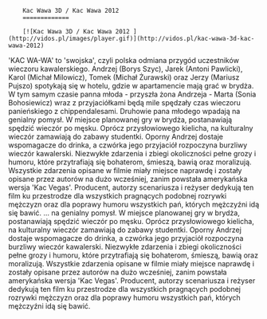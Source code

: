 
        Kac Wawa 3D / Kac Wawa 2012 
        =============
        
        [![Kac Wawa 3D / Kac Wawa 2012 ](http://vidos.pl/images/player.gif)](http://vidos.pl/kac-wawa-3d-kac-wawa-2012)
        
        
 'KAC WA-WA' to 'swojska', czyli polska odmiana przygód uczestników wieczoru kawalerskiego. Andrzej (Borys Szyc), Jarek (Antoni Pawlicki), Karol (Michał Milowicz), Tomek (Michał Żurawski) oraz Jerzy (Mariusz Pujszo) spotykają się w hotelu, gdzie w apartamencie mają grać w brydża. W tym samym czasie panna młoda - przyszła żona Andrzeja - Marta (Sonia Bohosiewicz) wraz z przyjaciółkami będą mile spędzały czas wieczoru panieńskiego z chippendalesami. Druhowie pana młodego wpadają na genialny pomysł. W miejsce planowanej gry w brydża, postanawiają spędzić wieczór po męsku. Oprócz przysłowiowego kielicha, na kulturalny wieczór zamawiają do zabawy studentki. Oporny Andrzej dostaje wspomagacze do drinka, a czwórka jego przyjaciół rozpoczyna burzliwy wieczór kawalerski. Niezwykłe zdarzenia i zbiegi okoliczności pełne grozy i humoru, które przytrafiają się bohaterom, śmieszą, bawią oraz moralizują. Wszystkie zdarzenia opisane w filmie miały miejsce naprawdę i zostały opisane przez autorów na dużo wcześniej, zanim powstała amerykańska wersja 'Kac Vegas'. Producent, autorzy scenariusza i reżyser dedykują ten film ku przestrodze dla wszystkich pragnących podobnej rozrywki mężczyzn oraz dla poprawy humoru wszystkich pań, których mężczyźni idą się bawić.  ... na genialny pomysł. W miejsce planowanej gry w brydża, postanawiają spędzić wieczór po męsku. Oprócz przysłowiowego kielicha, na kulturalny wieczór zamawiają do zabawy studentki. Oporny Andrzej dostaje wspomagacze do drinka, a czwórka jego przyjaciół rozpoczyna burzliwy wieczór kawalerski. Niezwykłe zdarzenia i zbiegi okoliczności pełne grozy i humoru, które przytrafiają się bohaterom, śmieszą, bawią oraz moralizują. Wszystkie zdarzenia opisane w filmie miały miejsce naprawdę i zostały opisane przez autorów na dużo wcześniej, zanim powstała amerykańska wersja 'Kac Vegas'. Producent, autorzy scenariusza i reżyser dedykują ten film ku przestrodze dla wszystkich pragnących podobnej rozrywki mężczyzn oraz dla poprawy humoru wszystkich pań, których mężczyźni idą się bawić.
    